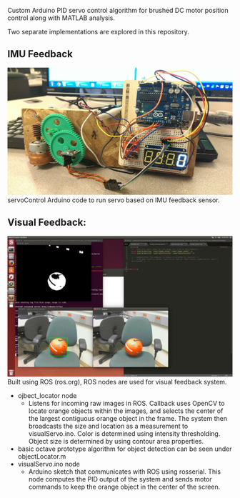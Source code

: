 Custom Arduino PID servo control algorithm for brushed DC motor position control along with MATLAB analysis.

Two separate implementations are explored in this repository.

## IMU Feedback
![IMU Feedback](./IMU_Feedback/imu_feedback.jpg)
servoControl Arduino code to run servo based on IMU feedback sensor.

## Visual Feedback:
![Object Tracking](./Visual_Feedback/object_tracking.png)
Built using ROS (ros.org), ROS nodes are used for visual feedback system.
 * ojbect_locator node
    * Listens for incoming raw images in ROS. Callback uses OpenCV to locate orange objects within the images, and selects the center of the largest contiguous orange object in the frame. The system then broadcasts the size and location as a measurement to visualServo.ino. Color is determined using intensity thresholding. Object size is determined by using contour area properties.
 * basic octave prototype algorithm for object detection can be seen under objectLocator.m
 * visualServo.ino node
    * Arduino sketch that communicates with ROS using rosserial. This node computes the PID output of the system and sends motor commands to keep the orange object in the center of the screen.
